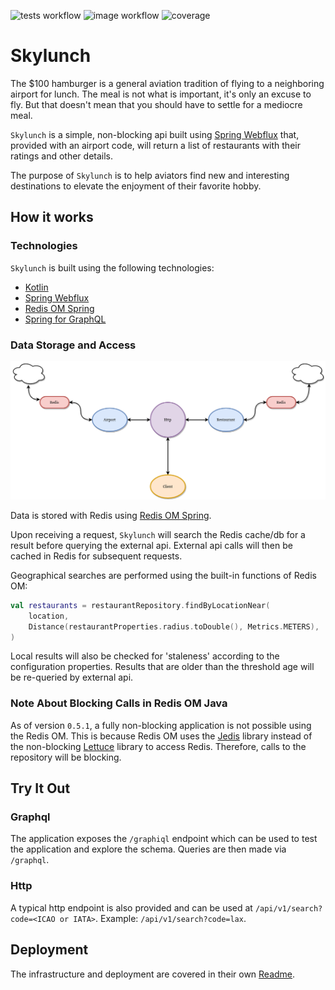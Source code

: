![tests workflow](https://github.com/siph/skylunch/actions/workflows/tests.yaml/badge.svg)
![image workflow](https://github.com/siph/skylunch/actions/workflows/build-image.yaml/badge.svg)
![coverage](../badges/jacoco.svg)
# Skylunch

The $100 hamburger is a general aviation tradition of flying to a neighboring airport for lunch. The meal is not what is important, it's only an excuse to fly. But that doesn't mean that you should have to settle for a mediocre meal.

`Skylunch` is a simple, non-blocking api built using [Spring Webflux](https://docs.spring.io/spring-framework/docs/current/reference/html/web-reactive.html) that, provided with an airport code, will return a list of restaurants with their ratings and other details.

The purpose of `Skylunch` is to help aviators find new and interesting destinations to elevate the enjoyment of their favorite hobby.

## How it works

### Technologies

`Skylunch` is built using the following technologies:
 - [Kotlin](https://github.com/JetBrains/kotlin)
 - [Spring Webflux](https://docs.spring.io/spring-framework/docs/current/reference/html/web-reactive.html)
 - [Redis OM Spring](https://github.com/redis/redis-om-spring)
 - [Spring for GraphQL](https://spring.io/projects/spring-graphql#overview)

### Data Storage and Access

![diagram](./doc/diagram.png)

Data is stored with Redis using [Redis OM Spring](https://github.com/redis/redis-om-spring).

Upon receiving a request, `Skylunch` will search the Redis cache/db for a result before querying the external api. External api calls will then be cached in Redis for subsequent requests.

Geographical searches are performed using the built-in functions of Redis OM:

```kotlin
val restaurants = restaurantRepository.findByLocationNear(
    location,
    Distance(restaurantProperties.radius.toDouble(), Metrics.METERS),
)
```

Local results will also be checked for 'staleness' according to the configuration properties. Results that are older than the threshold age will be re-queried by external api.

### Note About Blocking Calls in Redis OM Java

As of version `0.5.1`, a fully non-blocking application is not possible using the Redis OM. This is because Redis OM uses the [Jedis](https://github.com/redis/jedis) library instead of the non-blocking [Lettuce](https://github.com/lettuce-io/lettuce-core) library to access Redis. Therefore, calls to the repository will be blocking.

## Try It Out

### Graphql

The application exposes the `/graphiql` endpoint which can be used to test the application and explore the schema.
Queries are then made via `/graphql`.

### Http

A typical http endpoint is also provided and can be used at `/api/v1/search?code=<ICAO or IATA>`.
Example: `/api/v1/search?code=lax`.

## Deployment

The infrastructure and deployment are covered in their own [Readme](ci/README.md).
